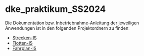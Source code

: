# dke_praktikum_SS2024

Die Dokumentation bzw. Inbetriebnahme-Anleitung der jeweiligen Anwendungen ist in den folgenden Projektordnern zu finden:

- [Strecken-IS](./Strecken_IS/Strecken_IS.md)
- [Flotten-IS](./Flotten_IS/Flotten_IS.md)
- [Fahrplan-IS](./Fahrplan_IS/Fahrplan_IS.md)